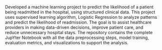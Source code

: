 Developed a machine learning project to predict the likelihood of a patient being readmitted in the hospital, using structured clinical data. This project uses supervised learning algorithm, Logistic Regression to analyze patterns and predict the likelihood of readmission. The goal is to assist healthcare providers in making data-driven decisions, improve patient care, and reduce unnecessary hospital stays. The repository contains the complete JupYter Notebook with all the data preprocessing steps, model training, evaluation metrics, and visualizations to support the analysis.
